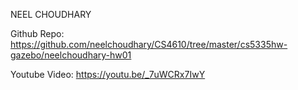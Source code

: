 NEEL CHOUDHARY

Github Repo: https://github.com/neelchoudhary/CS4610/tree/master/cs5335hw-gazebo/neelchoudhary-hw01 

Youtube Video: https://youtu.be/_7uWCRx7IwY

